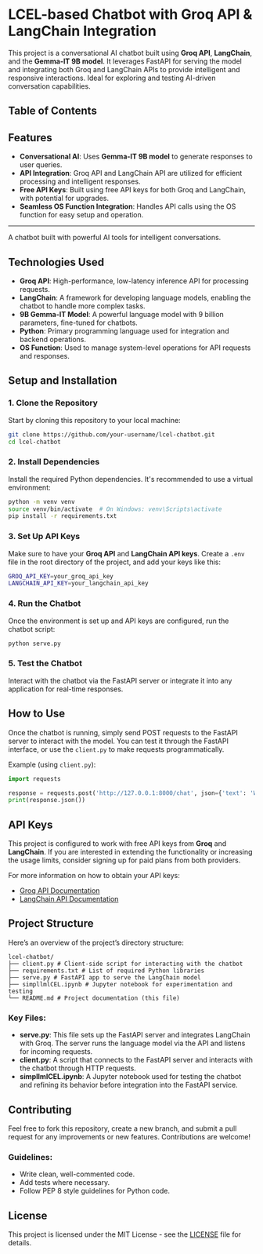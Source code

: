 # LCEL-based Chatbot with Groq API & LangChain Integration
 
This project is a conversational AI chatbot built using **Groq API**, **LangChain**, and the **Gemma-IT 9B model**. It leverages FastAPI for serving the model and integrating both Groq and LangChain APIs to provide intelligent and responsive interactions. Ideal for exploring and testing AI-driven conversation capabilities.

## Table of Contents



## Features

- **Conversational AI**: Uses **Gemma-IT 9B model** to generate responses to user queries.
- **API Integration**: Groq API and LangChain API are utilized for efficient processing and intelligent responses.
- **Free API Keys**: Built using free API keys for both Groq and LangChain, with potential for upgrades.
- **Seamless OS Function Integration**: Handles API calls using the OS function for easy setup and operation.

---

A chatbot built with powerful AI tools for intelligent conversations.


## Technologies Used

- **Groq API**: High-performance, low-latency inference API for processing requests.
- **LangChain**: A framework for developing language models, enabling the chatbot to handle more complex tasks.
- **9B Gemma-IT Model**: A powerful language model with 9 billion parameters, fine-tuned for chatbots.
- **Python**: Primary programming language used for integration and backend operations.
- **OS Function**: Used to manage system-level operations for API requests and responses.

## Setup and Installation

### 1. Clone the Repository

Start by cloning this repository to your local machine:

```bash
git clone https://github.com/your-username/lcel-chatbot.git
cd lcel-chatbot
```

### 2. Install Dependencies

Install the required Python dependencies. It's recommended to use a virtual environment:

```bash
python -m venv venv
source venv/bin/activate  # On Windows: venv\Scripts\activate
pip install -r requirements.txt
```
### 3. Set Up API Keys

Make sure to have your **Groq API** and **LangChain API keys**. Create a `.env` file in the root directory of the project, and add your keys like this:

```bash
GROQ_API_KEY=your_groq_api_key
LANGCHAIN_API_KEY=your_langchain_api_key
```
### 4. Run the Chatbot

Once the environment is set up and API keys are configured, run the chatbot script:

```bash
python serve.py
```

### 5. Test the Chatbot

Interact with the chatbot via the FastAPI server or integrate it into any application for real-time responses.

## How to Use

Once the chatbot is running, simply send POST requests to the FastAPI server to interact with the model. You can test it through the FastAPI interface, or use the `client.py` to make requests programmatically.

Example (using `client.py`):

```python
import requests

response = requests.post('http://127.0.0.1:8000/chat', json={'text': 'What is the weather today?'})
print(response.json())
```

## API Keys

This project is configured to work with free API keys from **Groq** and **LangChain**. If you are interested in extending the functionality or increasing the usage limits, consider signing up for paid plans from both providers.

For more information on how to obtain your API keys:

- [Groq API Documentation](https://groq.com/docs/)
- [LangChain API Documentation](https://langchain.com/docs/)

## Project Structure

Here’s an overview of the project’s directory structure:

```
lcel-chatbot/
├── client.py # Client-side script for interacting with the chatbot
├── requirements.txt # List of required Python libraries
├── serve.py # FastAPI app to serve the LangChain model
├── simpllmlCEL.ipynb # Jupyter notebook for experimentation and testing
└── README.md # Project documentation (this file)

```


### Key Files:

- **serve.py**: This file sets up the FastAPI server and integrates LangChain with Groq. The server runs the language model via the API and listens for incoming requests.
- **client.py**: A script that connects to the FastAPI server and interacts with the chatbot through HTTP requests.
- **simpllmlCEL.ipynb**: A Jupyter notebook used for testing the chatbot and refining its behavior before integration into the FastAPI service.


## Contributing

Feel free to fork this repository, create a new branch, and submit a pull request for any improvements or new features. Contributions are welcome!

### Guidelines:

- Write clean, well-commented code.
- Add tests where necessary.
- Follow PEP 8 style guidelines for Python code.

## License

This project is licensed under the MIT License - see the [LICENSE](LICENSE) file for details.


  


